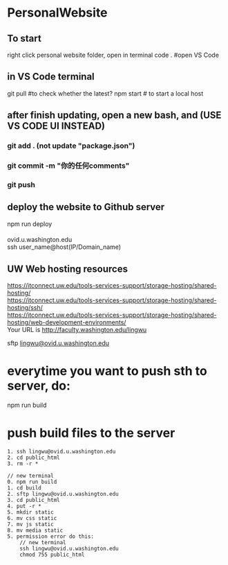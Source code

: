 # PersonalWebsite

## To start
right click personal website folder,
open in terminal
code . #open VS Code

## in VS Code terminal
git pull #to check whether the latest?
npm start # to start a local host



## after finish updating, open a new bash, and (USE VS CODE UI INSTEAD)
### git add . (not update "package.json")
### git commit -m "你的任何comments"
### git push

## deploy the website to Github server
npm run deploy

#### 
ovid.u.washington.edu  
ssh user_name@host(IP/Domain_name)  


## UW Web hosting resources
https://itconnect.uw.edu/tools-services-support/storage-hosting/shared-hosting/  
https://itconnect.uw.edu/tools-services-support/storage-hosting/shared-hosting/ssh/  
https://itconnect.uw.edu/tools-services-support/storage-hosting/shared-hosting/web-development-environments/  
Your URL is http://faculty.washington.edu/lingwu


sftp lingwu@ovid.u.washington.edu

# everytime you want to push sth to server, do:   
npm run build   

# push build files to the server
    1. ssh lingwu@ovid.u.washington.edu
    2. cd public_html
    3. rm -r *

    // new terminal  
    0. npm run build
    1. cd build
    2. sftp lingwu@ovid.u.washington.edu
    3. cd public_html
    4. put -r *
    5. mkdir static
    6. mv css static
    7. mv js static
    8. mv media static
    5. permission error do this: 
        // new terminal
        ssh lingwu@ovid.u.washington.edu
        chmod 755 public_html